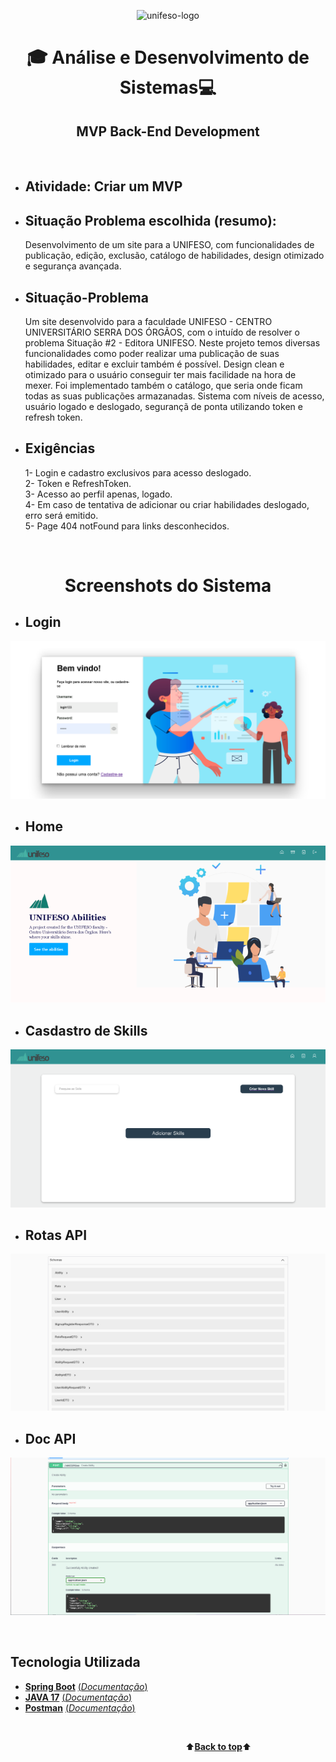 <a name="back-to-top">
<p align="center">
    <img src="https://github.com/ADS-UNIFESO/MPV_Frontend_Development_PublicacoesAcademicas/blob/main/public/images/logoUnifeso.png?raw=true" alt="unifeso-logo">
</p>
<h1 align="center">🎓
    Análise e Desenvolvimento de Sistemas💻
</h1>
<h2 align="center">
    MVP Back-End Development
</h2>

</br>

- ## Atividade: Criar um MVP
- ## Situação Problema escolhida (resumo): 
    Desenvolvimento de um site para a UNIFESO, com funcionalidades de publicação, edição, exclusão, catálogo de habilidades, design otimizado e segurança avançada.

- ## Situação-Problema <br>
    Um site desenvolvido para a faculdade UNIFESO - CENTRO UNIVERSITÁRIO SERRA DOS ÓRGÃOS, com o intuído de resolver o problema Situação #2 - Editora UNIFESO. Neste projeto temos diversas funcionalidades como poder realizar uma publicação de suas habilidades, editar e excluir também é possível. Design clean e otimizado para o usuário conseguir ter mais facilidade na hora de mexer. Foi implementado também o catálogo, que seria onde ficam todas as suas publicações armazanadas. Sistema com níveis de acesso, usuário logado e deslogado, segurançã de ponta utilizando token e refresh token.


- ## Exigências
    1- Login e cadastro exclusivos para acesso deslogado.<br>
    2- Token e RefreshToken.<br>
    3- Acesso ao perfil apenas, logado.<br>
    4- Em caso de tentativa de adicionar ou criar habilidades deslogado, erro será emitido.<br>
    5- Page 404 notFound para links desconhecidos.<br>

</br>   

<h1 align="center">
    Screenshots do Sistema
</h1>

- ## Login
<p align="center">
    <img src="/imgsApi/telaRegisterUnifeso.jpeg" alt="">
</p>

- ## Home
<p align="center">
    <img src="/imgsApi/homeSiteUnifeso.jpeg" alt="">
</p>

- ## Casdastro de Skills
<p align="center">
    <img src="/imgsApi/telaCatalogo.jpeg" alt="">
</p>

- ## Rotas API
<p align="center">
    <img src="/imgsApi/SwaggerSchema.jpeg" alt="">
</p>

- ## Doc API
<p align="center">
    <img src="/imgsApi/SwaggerRequest.jpg" alt="">
</p>

</br>

## Tecnologia Utilizada

- [**Spring Boot**](https://spring.io/projects/spring-boot)    [(*Documentação*)](https://developer.mozilla.org/pt-BR/docs/Web/HTML)
- [**JAVA 17**](https://www.oracle.com/java/technologies/javase/jdk17-archive-downloads.html)    [(*Documentação*)](https://spring.io/projects/spring-boot#learn)
- [**Postman**](https://www.postman.com/)    [(*Documentação*)](https://learning.postman.com/docs/introduction/overview/?deviceId=2299d99c-e9a7-4844-ae4f-e9e4934062fb)

<br>

&emsp;&emsp;&emsp;&emsp;&emsp;&emsp;&emsp;&emsp;&emsp;&emsp;&emsp;&emsp;&emsp;&emsp;&emsp;&emsp;&emsp;&emsp;&emsp;&emsp;⬆️[**Back to top**](#back-to-top)⬆️
